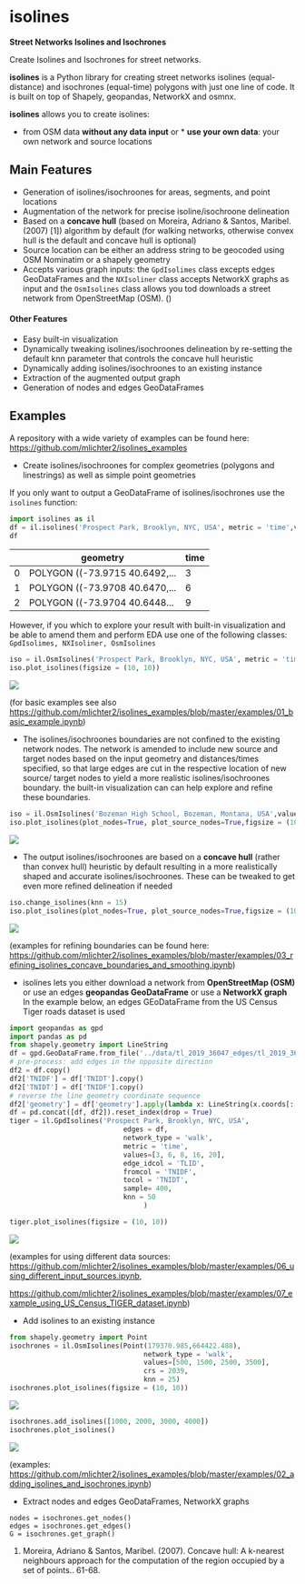 # isolines

**Street Networks Isolines and Isochrones**

Create Isolines and Isochrones for street networks.

**isolines** is a Python library for creating street networks isolines (equal-distance) 
and isochrones (equal-time) polygons with just one line of code. It is built on top of Shapely,
geopandas, NetworkX and osmnx.

**isolines** allows you to create isolines:
* from OSM data **without any data input** or * **use your own data**: your own network and source locations

## Main Features
   * Generation of isolines/isochroones for areas, segments, and point locations
   * Augmentation of the network for precise isoline/isochroone delineation
   * Based on a **concave hull** (based on Moreira, Adriano & Santos, Maribel. (2007) [1]) algorithm by default (for walking networks, otherwise convex hull is the default 
   and concave hull is optional)
   * Source location can be either an address string to be geocoded using OSM Nominatim or a shapely geometry
   * Accepts various graph inputs:  the ```GpdIsolimes``` class excepts edges GeoDataFrames and the
    ```NXIsoliner``` class accepts NetworkX graphs as input and the ```OsmIsolines``` class
    allows you tod downloads a street network from OpenStreetMap (OSM).
    ()
   
 #### Other Features
  * Easy built-in visualization
  * Dynamically tweaking isolines/isochroones delineation by re-setting the default
  knn parameter that controls the concave hull heuristic 
  * Dynamically adding isolines/isochroones to an existing instance
  * Extraction of the augmented output graph
  * Generation of nodes and edges GeoDataFrames
  

## Examples
A repository with a wide variety of examples can be found here: https://github.com/mlichter2/isolines_examples

* Create isolines/isochroones for complex geometries (polygons and linestrings) as well as simple point geometries

If you only want to output a GeoDataFrame of isolines/isochrones 
use the ```isolines``` function:

```python
import isolines as il
df = il.isolines('Prospect Park, Brooklyn, NYC, USA', metric = 'time',values=[3, 6, 9])
df
```
|  | geometry  | time  |
| ------- | --- | --- |
| 0 | POLYGON ((-73.9715 40.6492,... | 3 |
| 1 | POLYGON ((-73.9708 40.6470,... | 6 |
| 2 | POLYGON ((-73.9704 40.6448...	 | 9 |

However, if you which to explore your result with built-in visualization and be able to 
amend them and perform EDA use one of the following classes: ```GpdIsolimes, NXIsoliner, OsmIsolines```
```python
iso = il.OsmIsolines('Prospect Park, Brooklyn, NYC, USA', metric = 'time', values=np.arange(2.5, 22.5, 2.5), unit = 'ft', sample = 600)
iso.plot_isolines(figsize = (10, 10))
```
![](docs/figs/prospect_park.png)

(for basic examples see also https://github.com/mlichter2/isolines_examples/blob/master/examples/01_basic_example.ipynb)

* The isolines/isochroones boundaries are not confined to the existing network nodes. The network is amended to  include
 new source and target nodes based on the input geometry and distances/times specified, so that large edges are cut in
 the respective location of new source/ target nodes to yield a more realistic isolines/isochroones boundary.
 the built-in visualization can can help explore and refine these boundaries.
```python
iso = il.OsmIsolines('Bozeman High School, Bozeman, Montana, USA',values=[250, 500],sample = 200)
iso.plot_isolines(plot_nodes=True, plot_source_nodes=True,figsize = (10,10))
```
![](docs/figs/bozeman1.png)
* The output isolines/isochroones are based on a **concave hull** (rather than convex hull) heuristic by default
resulting in a more realistically shaped and accurate isolines/isochroones. These can be tweaked to get even more
refined delineation if needed
```python
iso.change_isolines(knn = 15)
iso.plot_isolines(plot_nodes=True, plot_source_nodes=True,figsize = (10,10))
```
![](docs/figs/bozeman2.png)

(examples for refining boundaries can be found here:
 https://github.com/mlichter2/isolines_examples/blob/master/examples/03_refining_isolines_concave_boundaries_and_smoothing.ipynb)


* isolines lets you either download a network from **OpenStreetMap (OSM)** or use an edges **geopandas GeoDataFrame**
or use a **NetworkX graph**
In the example below, an edges GEoDataFrame from the US Census Tiger roads dataset is used
```python
import geopandas as gpd
import pandas as pd
from shapely.geometry import LineString
df = gpd.GeoDataFrame.from_file('../data/tl_2019_36047_edges/tl_2019_36047_edges.shp')
# pre-process: add edges in the opposite direction 
df2 = df.copy()
df2['TNIDF'] = df['TNIDT'].copy()
df2['TNIDT'] = df['TNIDF'].copy()
# reverse the line geometry coordinate sequence
df2['geometry'] = df['geometry'].apply(lambda x: LineString(x.coords[::-1]))
df = pd.concat([df, df2]).reset_index(drop = True)
tiger = il.GpdIsolines('Prospect Park, Brooklyn, NYC, USA',
                            edges = df,
                            network_type = 'walk',
                            metric = 'time',
                            values=[3, 6, 8, 16, 20],
                            edge_idcol = 'TLID', 
                            fromcol = 'TNIDF',
                            tocol = 'TNIDT',
                            sample= 400,
                            knn = 50
                                 )

tiger.plot_isolines(figsize = (10, 10))
```
![](docs/figs/tiger.png)

(examples for using different data sources:
 https://github.com/mlichter2/isolines_examples/blob/master/examples/06_using_different_input_sources.ipynb,
 
 https://github.com/mlichter2/isolines_examples/blob/master/examples/07_example_using_US_Census_TIGER_dataset.ipynb)


* Add isolines to an existing instance

```python
from shapely.geometry import Point
isochrones = il.OsmIsolines(Point(179370.985,664422.488),
                                 network_type = 'walk',
                                 values=[500, 1500, 2500, 3500],
                                 crs = 2039,
                                 knn = 25)
isochrones.plot_isolines(figsize = (10, 10))
```
![](docs/figs/habima1.png)
```python
isochrones.add_isolines([1000, 2000, 3000, 4000])
isochrones.plot_isolines()
```
![](docs/figs/habima2.png)

(examples: https://github.com/mlichter2/isolines_examples/blob/master/examples/02_adding_isolines_and_isochrones.ipynb)

* Extract nodes and edges GeoDataFrames, NetworkX graphs
```buildoutcfg
nodes = isochrones.get_nodes()
edges = isochrones.get_edges()
G = isochrones.get_graph()
```

1. Moreira, Adriano & Santos, Maribel. (2007). Concave hull: A k-nearest neighbours approach for the computation of the region occupied by a set of points.. 61-68. 